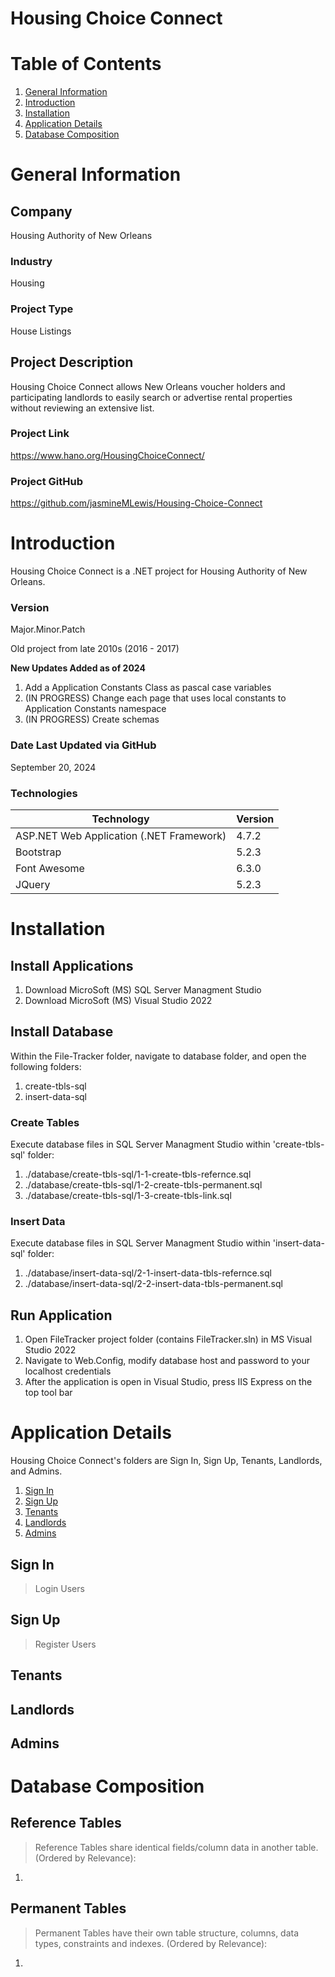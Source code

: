 # Housing Choice Connect


# Table of Contents

1. [General Information](#general-information)
2. [Introduction](#introduction)
3. [Installation](#installation)
4. [Application Details](#application-details)
5. [Database Composition](#database-composition)
 
# General Information

## Company 
Housing Authority of New Orleans

### Industry
Housing

### Project Type
House Listings

## Project Description
Housing Choice Connect allows New Orleans voucher holders and participating landlords to 
easily search or advertise rental properties without reviewing an extensive list.

### Project Link
https://www.hano.org/HousingChoiceConnect/

### Project GitHub
https://github.com/jasmineMLewis/Housing-Choice-Connect


# Introduction
Housing Choice Connect is a .NET project for Housing Authority of New Orleans.

### Version
<p>Major.Minor.Patch</p>
<p>Old project from late 2010s (2016 - 2017)</p>

<b>New Updates Added as of 2024</b>
1. Add a Application Constants Class as pascal case variables
2. (IN PROGRESS) Change each page that uses local constants to Application Constants namespace 
1. (IN PROGRESS) Create schemas


### Date Last Updated via GitHub
September 20, 2024

### Technologies
| Technology | Version  |
|--|--|
| ASP.NET Web Application (.NET Framework) | 4.7.2 |
| Bootstrap | 5.2.3 |
| Font Awesome | 6.3.0 |
| JQuery | 5.2.3 |


# Installation

## Install Applications
1. Download MicroSoft (MS) SQL Server Managment Studio
2. Download MicroSoft (MS) Visual Studio 2022

## Install Database
Within the File-Tracker folder, navigate to database folder, and open the following folders:
1. create-tbls-sql
2. insert-data-sql

### Create Tables
Execute database files in SQL Server Managment Studio within 'create-tbls-sql' folder:
1. ./database/create-tbls-sql/1-1-create-tbls-refernce.sql
2. ./database/create-tbls-sql/1-2-create-tbls-permanent.sql
3. ./database/create-tbls-sql/1-3-create-tbls-link.sql


### Insert Data
Execute database files in SQL Server Managment Studio within 'insert-data-sql' folder:
1. ./database/insert-data-sql/2-1-insert-data-tbls-refernce.sql
2. ./database/insert-data-sql/2-2-insert-data-tbls-permanent.sql


## Run Application
1. Open FileTracker project folder (contains FileTracker.sln) in MS Visual Studio 2022
2. Navigate to Web.Config, modify database host and password to your localhost credentials
3. After the application is open in Visual Studio, press IIS Express on the top tool bar


# Application Details
Housing Choice Connect's folders are Sign In, Sign Up, Tenants, Landlords, and Admins.
1. [Sign In](#sign-in)
2. [Sign Up](#sign-up)
3. [Tenants](#tenants)
4. [Landlords](#landlords)
5. [Admins](#admins)


## Sign In
> Login Users

## Sign Up
> Register Users

## Tenants
>

## Landlords
>

## Admins
> 


# Database Composition
## Reference  Tables
> Reference Tables share identical fields/column data in another table.
(Ordered by Relevance):
1. 

## Permanent Tables
> Permanent Tables have their own table structure, columns, data types, constraints and indexes.
(Ordered by Relevance):
1. 

